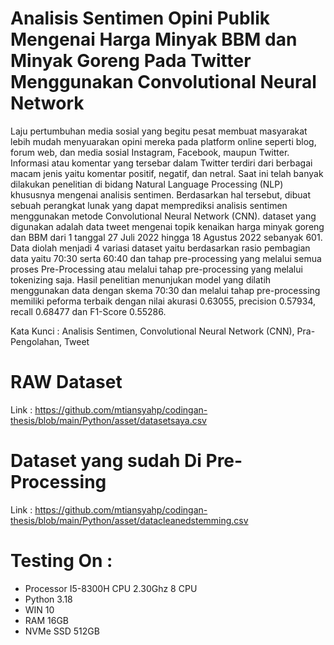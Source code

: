 # Analisis Sentimen Opini Publik Mengenai Harga Minyak BBM dan Minyak Goreng Pada Twitter Menggunakan Convolutional Neural Network



Laju pertumbuhan media sosial yang begitu pesat membuat masyarakat lebih mudah menyuarakan opini mereka pada platform online seperti blog, forum web, dan media sosial Instagram, Facebook, maupun Twitter. Informasi atau komentar yang tersebar dalam Twitter terdiri dari berbagai macam jenis yaitu komentar positif, negatif, dan netral. Saat ini telah banyak dilakukan penelitian di bidang Natural Language Processing (NLP) khususnya mengenai analisis sentimen. Berdasarkan hal tersebut, dibuat sebuah perangkat lunak yang dapat memprediksi analisis sentimen menggunakan metode Convolutional Neural Network (CNN). dataset yang digunakan adalah data tweet mengenai topik kenaikan harga minyak goreng dan BBM dari 1 tanggal 27 Juli 2022 hingga 18 Agustus 2022 sebanyak 601. Data diolah menjadi 4 variasi dataset yaitu berdasarkan rasio pembagian data yaitu 70:30 serta 60:40 dan tahap pre-processing yang melalui semua proses Pre-Processing atau melalui tahap pre-processing yang melalui tokenizing saja. Hasil penelitian menunjukan model yang dilatih menggunakan data dengan skema 70:30 dan melalui tahap pre-processing memiliki peforma terbaik dengan nilai akurasi 0.63055, precision 0.57934, recall 0.68477 dan F1-Score 0.55286. 

Kata Kunci : Analisis Sentimen, Convolutional Neural Network (CNN), Pra-Pengolahan, Tweet

# RAW Dataset

Link : https://github.com/mtiansyahp/codingan-thesis/blob/main/Python/asset/datasetsaya.csv

# Dataset yang sudah Di Pre-Processing

Link : https://github.com/mtiansyahp/codingan-thesis/blob/main/Python/asset/datacleanedstemming.csv

# Testing On :
- Processor I5-8300H CPU 2.30Ghz 8 CPU
- Python 3.18
- WIN 10
- RAM 16GB
- NVMe SSD 512GB


